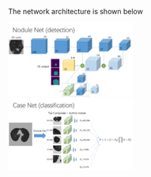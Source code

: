 The network architecture is shown below

<img src="./images/nodulenet.png" width=50%>

<img src="./images/casenet.png" width=50%>
